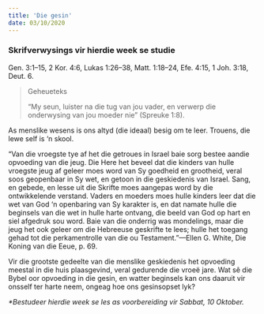```yaml
---
title: 'Die gesin'
date: 03/10/2020
---
```


### Skrifverwysings vir hierdie week se studie
Gen. 3:1–15, 2 Kor. 4:6, Lukas 1:26–38, Matt. 1:18–24, Efe. 4:15, 1 Joh. 3:18, Deut. 6.

> <p>Geheueteks</p>
> “My seun, luister na die tug van jou vader, en verwerp die onderwysing van jou moeder nie” (Spreuke 1:8).

As menslike wesens is ons altyd (die ideaal) besig om te leer. Trouens, die lewe self is ‘n skool.

“Van die vroegste tye af het die getroues in Israel baie sorg bestee aandie opvoeding van die jeug. Die Here het beveel dat die kinders van hulle vroegste jeug af geleer moes word van Sy goedheid en grootheid, veral soos geopenbaar in Sy wet, en getoon in die geskiedenis van Israel. Sang, en gebede, en lesse uit die Skrifte moes aangepas word by die ontwikkelende verstand. Vaders en moeders moes hulle kinders leer dat die wet van God ‘n openbaring van Sy karakter is, en dat namate hulle die beginsels van die wet in hulle harte ontvang, die beeld van God op hart en siel afgedruk sou word. Baie van die onderrig was mondelings, maar die jeug het ook geleer om die Hebreeuse geskrifte te lees; hulle het toegang gehad tot die perkamentrolle van die ou Testament.”—Ellen G. White, Die Koning van die Eeue, p. 69.

Vir die grootste gedeelte van die menslike geskiedenis het opvoeding meestal in die huis plaasgevind, veral gedurende die vroeë jare. Wat sê die Bybel oor opvoeding in die gesin, en watter beginsels kan ons daaruit vir onsself ter harte neem, ongeag hoe ons gesinsopset lyk?

_*Bestudeer hierdie week se les as voorbereiding vir Sabbat,  10 Oktober._